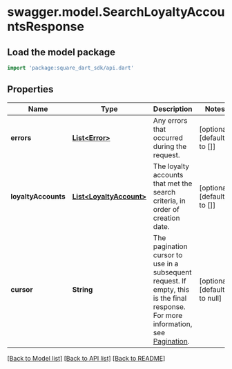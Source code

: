# swagger.model.SearchLoyaltyAccountsResponse

## Load the model package
```dart
import 'package:square_dart_sdk/api.dart'
```

## Properties
Name | Type | Description | Notes
------------ | ------------- | ------------- | -------------
**errors** | [**List&lt;Error&gt;**](Error.md) | Any errors that occurred during the request. | [optional] [default to []]
**loyaltyAccounts** | [**List&lt;LoyaltyAccount&gt;**](LoyaltyAccount.md) | The loyalty accounts that met the search criteria,   in order of creation date. | [optional] [default to []]
**cursor** | **String** | The pagination cursor to use in a subsequent  request. If empty, this is the final response. For more information,  see [Pagination](https://developer.squareup.com/docs/build-basics/common-api-patterns/pagination). | [optional] [default to null]

[[Back to Model list]](../README.md#documentation-for-models) [[Back to API list]](../README.md#documentation-for-api-endpoints) [[Back to README]](../README.md)

